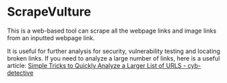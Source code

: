 # ScrapeVulture

This is a web-based tool can scrape all the webpage links and image links from an inputted webpage link.

It is useful for further analysis for security, vulnerability testing and locating broken links.
If you need to analyze a large number of links, here is a useful article:
[Simple Tricks to Quickly Analyze a Larger List of URLS - cyb-detective](https://publication.osintambition.org/5-simple-tricks-to-quickly-analyze-a-larger-list-of-urls-860c9b718b34)

